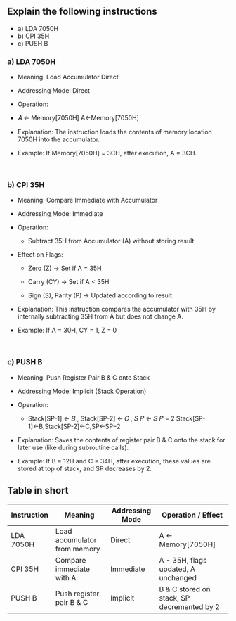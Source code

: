 ## Explain the following instructions 
* a) LDA 7050H 
* b) CPI 35H 
* c) PUSH B

### a) LDA 7050H

* Meaning: Load Accumulator Direct

* Addressing Mode: Direct

* Operation:

* 𝐴
←
Memory[7050H]
A←Memory[7050H]

* Explanation: The instruction loads the contents of memory location 7050H into the accumulator.

* Example: If Memory[7050H] = 3CH, after execution, A = 3CH.

<br>

### b) CPI 35H

* Meaning: Compare Immediate with Accumulator

* Addressing Mode: Immediate

* Operation:

    * Subtract 35H from Accumulator (A) without storing result


* Effect on Flags:

    * Zero (Z) → Set if A = 35H

    * Carry (CY) → Set if A < 35H

    * Sign (S), Parity (P) → Updated according to result

* Explanation: This instruction compares the accumulator with 35H by internally subtracting 35H from A but does not change A.

* Example: If A = 30H, CY = 1, Z = 0

<br>

### c) PUSH B

* Meaning: Push Register Pair B & C onto Stack

* Addressing Mode: Implicit (Stack Operation)

* Operation:

    * Stack[SP-1]
←
𝐵
,
Stack[SP-2]
←
𝐶
,
𝑆
𝑃
←
𝑆
𝑃
−
2
Stack[SP-1]←B,Stack[SP-2]←C,SP←SP−2

* Explanation: Saves the contents of register pair B & C onto the stack for later use (like during subroutine calls).

* Example: If B = 12H and C = 34H, after execution, these values are stored at top of stack, and SP decreases by 2.

## Table in short

| Instruction | Meaning                      | Addressing Mode | Operation / Effect                         |
| ----------- | ---------------------------- | --------------- | ------------------------------------------ |
| LDA 7050H   | Load accumulator from memory | Direct          | A ← Memory\[7050H]                         |
| CPI 35H     | Compare immediate with A     | Immediate       | A - 35H, flags updated, A unchanged        |
| PUSH B      | Push register pair B & C     | Implicit        | B & C stored on stack, SP decremented by 2 |

